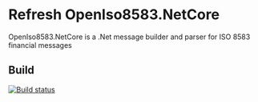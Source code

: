 # Refresh OpenIso8583.NetCore

OpenIso8583.NetCore is a .Net message builder and parser for ISO 8583 financial messages

## Build
[![Build status](https://ci.appveyor.com/api/projects/status/g1uxeaq3e1y0kvn6)](https://ci.appveyor.com/project/joxley/openiso8583-net)
